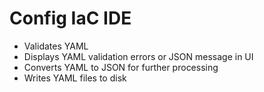 # Config IaC IDE
- Validates YAML
- Displays YAML validation errors or JSON message in UI
- Converts YAML to JSON for further processing
- Writes YAML files to disk
